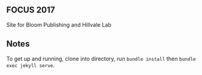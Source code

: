 ## FOCUS 2017

Site for Bloom Publishing and Hillvale Lab

## Notes

To get up and running, clone into directory, run `bundle install` then `bundle exec jekyll serve`.